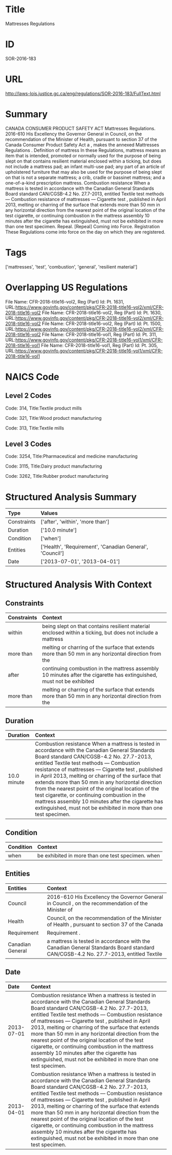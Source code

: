 # Title
Mattresses Regulations


# ID
SOR-2016-183

# URL
http://laws-lois.justice.gc.ca/eng/regulations/SOR-2016-183/FullText.html


# Summary
CANADA CONSUMER PRODUCT SAFETY ACT Mattresses Regulations.
2016-610 His Excellency the Governor General in Council, on the recommendation of the Minister of Health, pursuant to section 37 of the  Canada Consumer Product Safety Act a , makes the annexed  Mattresses Regulations .
Definition of  mattress In these Regulations,  mattress  means an item that is intended, promoted or normally used for the purpose of being slept on that contains resilient material enclosed within a ticking, but does not include a mattress pad; an infant multi-use pad; any part of an article of upholstered furniture that may also be used for the purpose of being slept on that is not a separate mattress; a crib, cradle or bassinet mattress; and a one-of-a-kind prescription mattress.
Combustion resistance When a mattress is tested in accordance with the Canadian General Standards Board standard CAN/CGSB-4.2 No. 27.7-2013, entitled  Textile test methods — Combustion resistance of mattresses — Cigarette test , published in April 2013, melting or charring of the surface that extends more than 50 mm in any horizontal direction from the nearest point of the original location of the test cigarette, or continuing combustion in the mattress assembly 10 minutes after the cigarette has extinguished, must not be exhibited in more than one test specimen.
Repeal.
[Repeal] Coming into Force.
Registration These Regulations come into force on the day on which they are registered.


# Tags
['mattresses', 'test', 'combustion', 'general', 'resilient material']


# Overlapping US Regulations
File Name: CFR-2018-title16-vol2, Reg (Part) Id: Pt. 1631, URL:https://www.govinfo.gov/content/pkg/CFR-2018-title16-vol2/xml/CFR-2018-title16-vol2
File Name: CFR-2018-title16-vol2, Reg (Part) Id: Pt. 1630, URL:https://www.govinfo.gov/content/pkg/CFR-2018-title16-vol2/xml/CFR-2018-title16-vol2
File Name: CFR-2018-title16-vol2, Reg (Part) Id: Pt. 1500, URL:https://www.govinfo.gov/content/pkg/CFR-2018-title16-vol2/xml/CFR-2018-title16-vol2
File Name: CFR-2018-title16-vol1, Reg (Part) Id: Pt. 311, URL:https://www.govinfo.gov/content/pkg/CFR-2018-title16-vol1/xml/CFR-2018-title16-vol1
File Name: CFR-2018-title16-vol1, Reg (Part) Id: Pt. 305, URL:https://www.govinfo.gov/content/pkg/CFR-2018-title16-vol1/xml/CFR-2018-title16-vol1



# NAICS Code
## Level 2 Codes
Code: 314, Title:Textile product mills

Code: 321, Title:Wood product manufacturing

Code: 313, Title:Textile mills




## Level 3 Codes
Code: 3254, Title:Pharmaceutical and medicine manufacturing

Code: 3115, Title:Dairy product manufacturing

Code: 3262, Title:Rubber product manufacturing







# Structured Analysis Summary
| Type        | Values                                                   |
|:------------|:---------------------------------------------------------|
| Constraints | ['after', 'within', 'more than']                         |
| Duration    | ['10.0 minute']                                          |
| Condition   | ['when']                                                 |
| Entities    | ['Health', 'Requirement', 'Canadian General', 'Council'] |
| Date        | ['2013-07-01', '2013-04-01']                             |


# Structured Analysis With Context
 


## Constraints
| Constraints   | Context                                                                                                               |
|:--------------|:----------------------------------------------------------------------------------------------------------------------|
| within        | being slept on that contains resilient material enclosed within a ticking, but does not include a mattress            |
| more than     | melting or charring of the surface that extends more than 50 mm in any horizontal direction from the                  |
| after         | continuing combustion in the mattress assembly 10 minutes after the cigarette has extinguished, must not be exhibited |
| more than     | melting or charring of the surface that extends more than 50 mm in any horizontal direction from the                  |


## Duration
| Duration    | Context                                                                                                                                                                                                                                                                                                                                                                                                                                                                                                                                                                                   |
|:------------|:------------------------------------------------------------------------------------------------------------------------------------------------------------------------------------------------------------------------------------------------------------------------------------------------------------------------------------------------------------------------------------------------------------------------------------------------------------------------------------------------------------------------------------------------------------------------------------------|
| 10.0 minute | Combustion resistance When a mattress is tested in accordance with the Canadian General Standards Board standard CAN/CGSB-4.2 No. 27.7-2013, entitled  Textile test methods — Combustion resistance of mattresses — Cigarette test , published in April 2013, melting or charring of the surface that extends more than 50 mm in any horizontal direction from the nearest point of the original location of the test cigarette, or continuing combustion in the mattress assembly 10 minutes after the cigarette has extinguished, must not be exhibited in more than one test specimen. |


## Condition
| Condition   | Context                                           |
|:------------|:--------------------------------------------------|
| when        | be exhibited in more than one test specimen. when |


## Entities
| Entities         | Context                                                                                                                            |
|:-----------------|:-----------------------------------------------------------------------------------------------------------------------------------|
| Council          | 2016-610 His Excellency the Governor General in  Council , on the recommendation of the Minister of                                |
| Health           | Council, on the recommendation of the Minister of Health , pursuant to section 37 of the Canada                                    |
| Requirement      | Requirement .                                                                                                                      |
| Canadian General | a mattress is tested in accordance with the Canadian General Standards Board standard CAN/CGSB-4.2 No. 27.7-2013, entitled Textile |


## Date
| Date       | Context                                                                                                                                                                                                                                                                                                                                                                                                                                                                                                                                                                                   |
|:-----------|:------------------------------------------------------------------------------------------------------------------------------------------------------------------------------------------------------------------------------------------------------------------------------------------------------------------------------------------------------------------------------------------------------------------------------------------------------------------------------------------------------------------------------------------------------------------------------------------|
| 2013-07-01 | Combustion resistance When a mattress is tested in accordance with the Canadian General Standards Board standard CAN/CGSB-4.2 No. 27.7-2013, entitled  Textile test methods — Combustion resistance of mattresses — Cigarette test , published in April 2013, melting or charring of the surface that extends more than 50 mm in any horizontal direction from the nearest point of the original location of the test cigarette, or continuing combustion in the mattress assembly 10 minutes after the cigarette has extinguished, must not be exhibited in more than one test specimen. |
| 2013-04-01 | Combustion resistance When a mattress is tested in accordance with the Canadian General Standards Board standard CAN/CGSB-4.2 No. 27.7-2013, entitled  Textile test methods — Combustion resistance of mattresses — Cigarette test , published in April 2013, melting or charring of the surface that extends more than 50 mm in any horizontal direction from the nearest point of the original location of the test cigarette, or continuing combustion in the mattress assembly 10 minutes after the cigarette has extinguished, must not be exhibited in more than one test specimen. |


